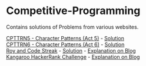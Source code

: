 # Competitive-Programming
Contains solutions of Problems from various websites.

[CPTTRN5 - Character Patterns (Act 5)](https://www.spoj.com/problems/CPTTRN5/) - [Solution](https://github.com/programmercave0/Competitive-Programming/blob/master/CPTTRN5/ptrn5.cpp)<br/>
[CPTTRN6 - Character Patterns (Act 6)](https://www.spoj.com/problems/CPTTRN6/) - [Solution](https://github.com/programmercave0/Competitive-Programming/blob/master/CPTTRN6/ptrn6.cpp)<br/>
[Roy and Code Streak](https://www.hackerearth.com/problem/algorithm/roy-and-code-streak/) - [Solution](https://github.com/programmercave0/Competitive-Programming/blob/master/RoyandCodeStreak.cpp) - [Explanation on Blog](https://programmercave0.github.io/blog/2019/10/24/Roy-and-Code-Streak-HackerEarth-Challenge)<br/>
[Kangaroo HackerRank Challenge](https://github.com/programmercave0/Competitive-Programming/blob/master/Kangaroo-HackerRank.cpp) - [Explanation on Blog](https://programmercave0.github.io/blog/2019/11/28/Kangaroo-HackerRank-Challenge-C++-Implementation)
